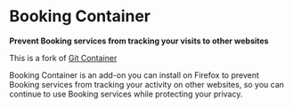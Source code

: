 # Booking Container

**Prevent Booking services from tracking your visits to other websites**

This is a fork of [Git Container](https://github.com/SleepingPanda/contain-git)

Booking Container is an add-on you can install on Firefox to prevent Booking services from tracking your activity on other websites, so you can continue to use Booking services while protecting your privacy.

